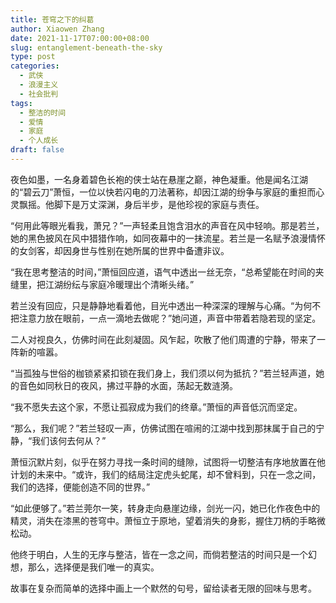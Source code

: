 ```yaml
---
title: 苍穹之下的纠葛
author: Xiaowen Zhang
date: 2021-11-17T07:00:00+08:00
slug: entanglement-beneath-the-sky
type: post
categories:
  - 武侠
  - 浪漫主义
  - 社会批判
tags:
  - 整洁的时间
  - 爱情
  - 家庭
  - 个人成长
draft: false
---
```


夜色如墨，一名身着碧色长袍的侠士站在悬崖之巅，神色凝重。他是闻名江湖的“碧云刀”萧恒，一位以快若闪电的刀法著称，却因江湖的纷争与家庭的重担而心灵飘摇。他脚下是万丈深渊，身后半步，是他珍视的家庭与责任。

“何用此等眼光看我，萧兄？”一声轻柔且饱含泪水的声音在风中轻响。那是若兰，她的黑色披风在风中猎猎作响，如同夜幕中的一抹流星。若兰是一名赋予浪漫情怀的女剑客，却因身世与性别在她所属的世界中备遭非议。

“我在思考整洁的时间，”萧恒回应道，语气中透出一丝无奈，“总希望能在时间的夹缝里，把江湖纷纭与家庭冷暖理出个清晰头绪。”

若兰没有回应，只是静静地看着他，目光中透出一种深深的理解与心痛。“为何不把注意力放在眼前，一点一滴地去做呢？”她问道，声音中带着若隐若现的坚定。

二人对视良久，仿佛时间在此刻凝固。风乍起，吹散了他们周遭的宁静，带来了一阵新的喧嚣。

“当孤独与世俗的枷锁紧紧扣锁在我们身上，我们须以何为抵抗？”若兰轻声道，她的音色如同秋日的夜风，拂过平静的水面，荡起无数涟漪。

“我不愿失去这个家，不愿让孤寂成为我们的终章。”萧恒的声音低沉而坚定。

“那么，我们呢？”若兰轻叹一声，仿佛试图在喧闹的江湖中找到那抹属于自己的宁静，“我们该何去何从？”

萧恒沉默片刻，似乎在努力寻找一条时间的缝隙，试图将一切整洁有序地放置在他计划的未来中。“或许，我们的结局注定虎头蛇尾，却不曾料到，只在一念之间，我们的选择，便能创造不同的世界。”

“如此便够了。”若兰莞尔一笑，转身走向悬崖边缘，剑光一闪，她已化作夜色中的精灵，消失在漆黑的苍穹中。萧恒立于原地，望着消失的身影，握住刀柄的手略微松动。

他终于明白，人生的无序与整洁，皆在一念之间，而倘若整洁的时间只是一个幻想，那么，选择便是我们唯一的真实。

故事在复杂而简单的选择中画上一个默然的句号，留给读者无限的回味与思考。